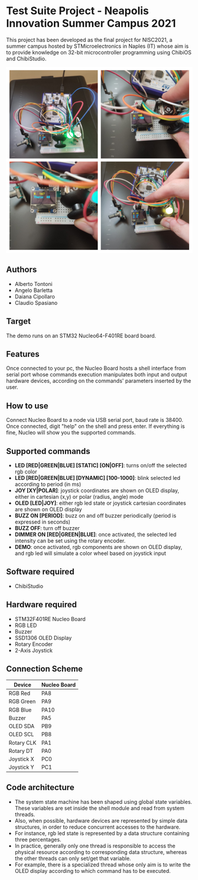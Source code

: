 # Test Suite Project - Neapolis Innovation Summer Campus 2021
This project has been developed as the final project for NISC2021, a summer campus hosted by STMicroelectronics in Naples (IT) whose aim is to provide knowledge on 32-bit microcontroller programming using ChibiOS and ChibiStudio.

![Project showcase](/assets/grid.jpg)

## Authors
* Alberto Tontoni
* Angelo Barletta
* Daiana Cipollaro
* Claudio Spasiano

## Target
The demo runs on an STM32 Nucleo64-F401RE board board.

## Features
Once connected to your pc, the Nucleo Board hosts a shell interface from serial port
whose commands execution manipulates both input and output hardware devices,
according on the commands' parameters inserted by the user.

## How to use
Connect Nucleo Board to a node via USB serial port, baud rate is 38400.
Once connected, digit "help" on the shell and press enter.
If everything is fine, Nucleo will show you the supported commands.

## Supported commands

- **LED [RED|GREEN|BLUE] [STATIC] [ON|OFF]**: turns on/off the selected rgb color
- **LED [RED|GREEN|BLUE] [DYNAMIC] [100-1000]**: blink selected led according to period (in ms)
- **JOY [XY|POLAR]**: joystick coordinates are shown on OLED display, either in cartesian (x,y) or polar (radius, angle) mode
- **OLED [LED|JOY]**: either rgb led state or joystick cartesian coordinates are shown on OLED display
- **BUZZ ON [PERIOD]**: buzz on and off buzzer periodically (period is expressed in seconds)
- **BUZZ OFF**: turn off buzzer
- **DIMMER ON [RED|GREEN|BLUE]**: once activated, the selected led intensity can be set using the rotary encoder.
- **DEMO**: once activated, rgb components are shown on OLED display, and rgb led will simulate a color wheel based on joystick input

## Software required
* ChibiStudio

## Hardware required
* STM32F401RE Nucleo Board
* RGB LED
* Buzzer
* SSD1306 OLED Display
* Rotary Encoder
* 2-Axis Joystick

## Connection Scheme
| Device     | Nucleo Board |
|------------|--------------|
| RGB Red    | PA8          |
| RGB Green  | PA9          |
| RGB Blue   | PA10         |
| Buzzer     | PA5          |
| OLED SDA   | PB9          |
| OLED SCL   | PB8          |
| Rotary CLK | PA1          |
| Rotary DT  | PA0          |
| Joystick X | PC0          |
| Joystick Y | PC1          |

## Code architecture

* The system state machine has been shaped using global state variables.
These variables are set inside the shell module and read from system threads.
* Also, when possible, hardware devices are represented by simple data structures, in order to reduce concurrent accesses to the hardware.
* For instance, rgb led state is represented by a data structure containing three percentages. 
* In practice, generally only one thread is responsible to access the physical resource according to corresponding data structure,
whereas the other threads can only set/get that variable.
* For example, there is a specialized thread whose only aim is to write the OLED display according to which command
has to be executed.
